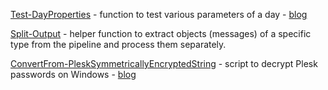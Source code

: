 [Test-DayProperties](Test-DayProperties) - function to test various parameters of a day - [blog](https://exchange12rocks.org/2017/05/29/function-to-test-a-date-against-different-conditions/)

[Split-Output](Split-Output) - helper function to extract objects (messages) of a specific type from the pipeline and process them separately.

[ConvertFrom-PleskSymmetricallyEncryptedString](ConvertFrom-PleskSymmetricallyEncryptedString.ps1) - script to decrypt Plesk passwords on Windows - [blog](https://exchange12rocks.org/2021/02/08/how-to-decrypt-plesk-passwords-on-windows/)
